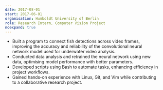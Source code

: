```yaml
---
date: 2017-08-01
start: 2017-06-01
organisation: Humboldt University of Berlin
role: Research Intern, Computer Vision Project
noexpand: true
---
```

- Built a program to connect fish detections across video frames, improving the accuracy and reliability of the convolutional neural network model used for underwater video analysis.
- Conducted data analysis and retrained the neural network using new data, optimising model performance with better parameters.
- Developed scripts using Bash to automate tasks, enhancing efficiency in project workflows.
- Gained hands-on experience with Linux, Git, and Vim while contributing to a collaborative research project.
